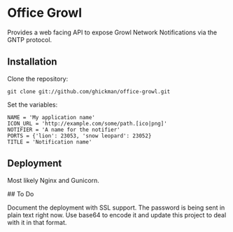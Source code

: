 # Office Growl

Provides a web facing API to expose Growl Network Notifications via the GNTP protocol.

## Installation

Clone the repository:

    git clone git://github.com/ghickman/office-growl.git

Set the variables:

    NAME = 'My application name'
    ICON_URL = 'http://example.com/some/path.[ico|png]'
    NOTIFIER = 'A name for the notifier'
    PORTS = {'lion': 23053, 'snow leopard': 23052}
    TITLE = 'Notification name'


## Deployment

Most likely Nginx and Gunicorn.

## To Do

Document the deployment with SSL support.
The password is being sent in plain text right now. Use base64 to encode it and update this project to deal with it in that format.

